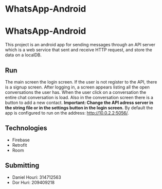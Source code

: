 # WhatsApp-Android
# WhatsApp-Android
This project is an android app for sending messages through an API server which is a web service that sent and receive HTTP request, and store the data on a localDB.

## Run
The main screen the login screen. If the user is not register to the API, there is a signup screen.
After logging in, a screen appears listing all the open conversations the user has. When the user click on a conversation the entire chat conversation is load.
Also in the conversation screen there is a button to add a new contact.
**Important: Change the API adress server in the string file or in the settings button in the login screen.**
By default the app is configured to run on the address: http://10.0.2.2:5056/.

## Technologies
- Firebase
- Retrofit
- Room

## Submitting
- Daniel Houri: 314712563
- Dor Huri: 209409218
